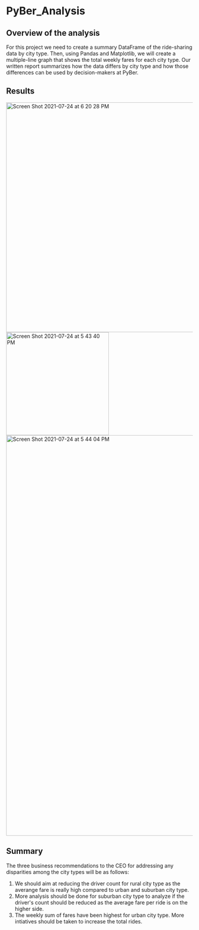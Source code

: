 # PyBer_Analysis
## Overview of the analysis
For this project we need to create a summary DataFrame of the ride-sharing data by city type. Then, using Pandas and Matplotlib, we will create a multiple-line graph that shows the total weekly fares for each city type. Our written report summarizes how the data differs by city type and how those differences can be used by decision-makers at PyBer.

## Results
<img width="618" alt="Screen Shot 2021-07-24 at 6 20 28 PM" src="https://user-images.githubusercontent.com/85711507/126883148-c5f561d5-3ced-4511-adbe-3481c0343512.png">


<img width="277" alt="Screen Shot 2021-07-24 at 5 43 40 PM" src="https://user-images.githubusercontent.com/85711507/126882633-996fb424-a928-4619-85d7-3df9719c1a0b.png">

<img width="1077" alt="Screen Shot 2021-07-24 at 5 44 04 PM" src="https://user-images.githubusercontent.com/85711507/126882634-6c2ea8df-7c1c-46b8-a662-a8c8007fbb20.png">


## Summary
The three business recommendations to the CEO for addressing any disparities among the city types will be as follows:
1. We should aim at reducing the driver count for rural city type as the averange fare is really high compared to urban and suburban city type.
2. More analysis should be done for suburban city type to analyze if the driver's count should be reduced as the average fare per ride is on the higher side.
3. The weekly sum of fares have been highest for urban city type. More intiatives should be taken to increase the total rides.
